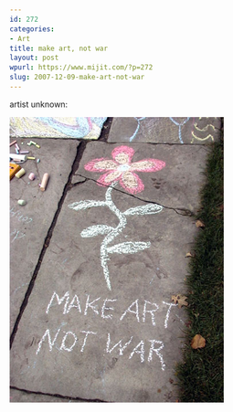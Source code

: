 ```yaml
---
id: 272
categories:
- Art
title: make art, not war
layout: post
wpurl: https://www.mijit.com/?p=272
slug: 2007-12-09-make-art-not-war
---
```

artist unknown:

<img src='/images/2007/12/anti-warmakeartnotwar.jpg' alt='anti-warmakeartnotwar.jpg' />
